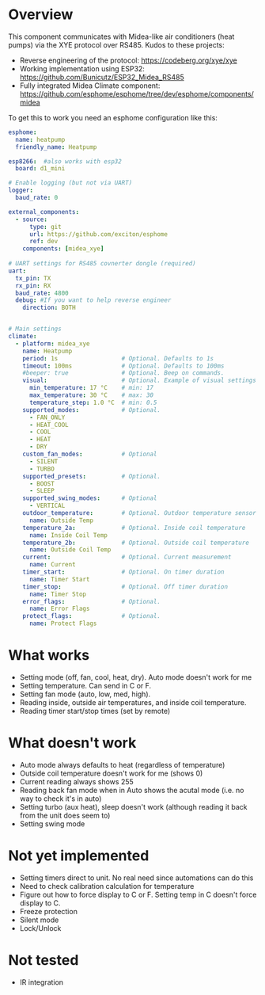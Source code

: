 # Overview

This component communicates with Midea-like air conditioners (heat pumps) via the XYE protocol over RS485.
Kudos to these projects:
- Reverse engineering of the protocol: https://codeberg.org/xye/xye
- Working implementation using ESP32: https://github.com/Bunicutz/ESP32_Midea_RS485
- Fully integrated Midea Climate component: https://github.com/esphome/esphome/tree/dev/esphome/components/midea

To get this to work you need an esphome configuration like this:

```yaml
esphome:
  name: heatpump
  friendly_name: Heatpump

esp8266:  #also works with esp32
  board: d1_mini

# Enable logging (but not via UART)
logger:
  baud_rate: 0

external_components:
  - source: 
      type: git
      url: https://github.com/exciton/esphome
      ref: dev
    components: [midea_xye]
  
# UART settings for RS485 covnerter dongle (required)
uart:
  tx_pin: TX
  rx_pin: RX
  baud_rate: 4800
  debug: #If you want to help reverse engineer
    direction: BOTH


# Main settings
climate:
  - platform: midea_xye
    name: Heatpump
    period: 1s                  # Optional. Defaults to 1s
    timeout: 100ms              # Optional. Defaults to 100ms
    #beeper: true               # Optional. Beep on commands.
    visual:                     # Optional. Example of visual settings override.
      min_temperature: 17 °C    # min: 17
      max_temperature: 30 °C    # max: 30
      temperature_step: 1.0 °C  # min: 0.5
    supported_modes:            # Optional. 
      - FAN_ONLY
      - HEAT_COOL              
      - COOL
      - HEAT
      - DRY
    custom_fan_modes:           # Optional
      - SILENT
      - TURBO
    supported_presets:          # Optional. 
      - BOOST
      - SLEEP
    supported_swing_modes:      # Optional
      - VERTICAL
    outdoor_temperature:        # Optional. Outdoor temperature sensor
      name: Outside Temp
    temperature_2a:             # Optional. Inside coil temperature
      name: Inside Coil Temp
    temperature_2b:             # Optional. Outside coil temperature
      name: Outside Coil Temp
    current:                    # Optional. Current measurement
      name: Current
    timer_start:                # Optional. On timer duration
      name: Timer Start
    timer_stop:                 # Optional. Off timer duration
      name: Timer Stop
    error_flags:                # Optional.
      name: Error Flags
    protect_flags:              # Optional. 
      name: Protect Flags

```

# What works
- Setting mode (off, fan, cool, heat, dry). Auto mode doesn't work for me
- Setting temperature. Can send in C or F.
- Setting fan mode (auto, low, med, high).
- Reading inside, outside air temperatures, and inside coil temperature.
- Reading timer start/stop times (set by remote)

# What doesn't work
- Auto mode always defaults to heat (regardless of temperature)
- Outside coil temperature doesn't work for me (shows 0)
- Current reading always shows 255
- Reading back fan mode when in Auto shows the acutal mode (i.e. no way to check it's in auto)
- Setting turbo (aux heat), sleep doesn't work (although reading it back from the unit does seem to)
- Setting swing mode 

# Not yet implemented
- Setting timers direct to unit. No real need since automations can do this 
- Need to check calibration calculation for temperature
- Figure out how to force display to C or F. Setting temp in C doesn't force display to C.
- Freeze protection
- Silent mode
- Lock/Unlock

# Not tested
- IR integration

